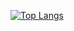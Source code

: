 [![Top Langs](https://github-readme-stats.vercel.app/api/top-langs/?username=Breadcrumbsantonini877)](https://github.com/Breadcrumbsantonini877/github-readme-stats)


<!--
**Antonini877/antonini877** is a ✨ _special_ ✨ repository because its `README.md` (this file) appears on your GitHub profile.

Here are some ideas to get you started:

- 🔭 I’m currently working on ...
- 🌱 I’m currently learning ...
- 👯 I’m looking to collaborate on ...
- 🤔 I’m looking for help with ...
- 💬 Ask me about ...
- 📫 How to reach me: ...
- 😄 Pronouns: ...
- ⚡ Fun fact: ...
-->
